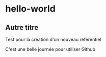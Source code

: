 # hello-world
## Autre  titre
Test pour la création d'un nouveau référentiel

C'est une belle journée pour utiliser Github

